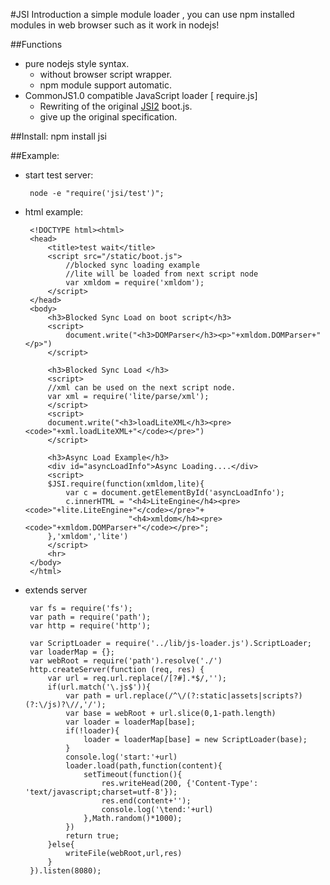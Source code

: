 #JSI Introduction
a simple module  loader , you can use npm installed modules in web browser such as it work in nodejs!

##Functions
 * pure nodejs style syntax.
   * without browser script wrapper.
   * npm module support  automatic.
 * CommonJS1.0 compatible JavaScript loader [ require.js]
   * Rewriting of the original [JSI2](http://www.xidea.org/project/jsi) boot.js.
   * give up the original specification.
   
##Install:
	npm install jsi
	
##Example:
 * start test server:
 
		node -e "require('jsi/test')";
		
 * html example:
 
		<!DOCTYPE html><html>
		<head>
			<title>test wait</title>
			<script src="/static/boot.js">
				//blocked sync loading example
				//lite will be loaded from next script node 
				var xmldom = require('xmldom');
			</script>
		</head>
		<body>
			<h3>Blocked Sync Load on boot script</h3>
			<script>
				document.write("<h3>DOMParser</h3><p>"+xmldom.DOMParser+"</p>")
			</script>
			
			<h3>Blocked Sync Load </h3>
			<script>
			//xml can be used on the next script node.
			var xml = require('lite/parse/xml');
			</script>
			<script>
			document.write("<h3>loadLiteXML</h3><pre><code>"+xml.loadLiteXML+"</code></pre>")
			</script>
			
			<h3>Async Load Example</h3>
			<div id="asyncLoadInfo">Async Loading....</div>
			<script>
			$JSI.require(function(xmldom,lite){
				var c = document.getElementById('asyncLoadInfo');
				c.innerHTML = "<h4>LiteEngine</h4><pre><code>"+lite.LiteEngine+"</code></pre>"+
							  "<h4>xmldom</h4><pre><code>"+xmldom.DOMParser+"</code></pre>";
			},'xmldom','lite')
			</script>
			<hr>
		</body>
		</html>

 * extends server

		var fs = require('fs');
		var path = require('path');
		var http = require('http');
		
		var ScriptLoader = require('../lib/js-loader.js').ScriptLoader;
		var loaderMap = {};
		var webRoot = require('path').resolve('./')
		http.createServer(function (req, res) {
			var url = req.url.replace(/[?#].*$/,'');
			if(url.match('\.js$')){
				var path = url.replace(/^\/(?:static|assets|scripts?)(?:\/js)?\//,'/');
				var base = webRoot + url.slice(0,1-path.length)
				var loader = loaderMap[base];
				if(!loader){
					loader = loaderMap[base] = new ScriptLoader(base);
				}
				console.log('start:'+url)
				loader.load(path,function(content){
					setTimeout(function(){
						res.writeHead(200, {'Content-Type': 'text/javascript;charset=utf-8'});
						res.end(content+'');
						console.log('\tend:'+url)
					},Math.random()*1000);
				})
				return true;
			}else{
				writeFile(webRoot,url,res)
			}
		}).listen(8080);

